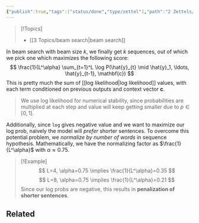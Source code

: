 ```yaml
---
{"publish":true,"tags":["status/done","type/zettel"],"path":"2 Zettels/beam search normalization factor.md","permalink":"/2-zettels/beam-search-normalization-factor/","PassFrontmatter":true}
---
```




> [!Topics]
> - [[3 Topics/beam search\|beam search]]

In beam search with beam size $k$, we finally get $k$ sequences, out of which we pick one which maximizes the following score:
$$
\frac{1}{L^\alpha} \sum_{t=1}^L \log P(\hat{y}_{t} \mid \hat{y}_1, \ldots, \hat{y}_{t-1}, \mathbf{c})
$$
This is pretty much the sum of [[log likelihood\|log likelihood]] values, with each term conditioned on previous outputs and context vector $\mathbf{c}$.
> We use log likelihood for numerical stability, since probabilities are multiplied at each step and value will keep getting smaller due to $p\in{[0, 1]}$. 

Additionally, since `log` gives negative value and we want to maximize our log prob, naively the model will *prefer* shorter sentences. To overcome this potential problem, we *normalize by number of words* in sequence hypothesis. Mathematically, we have the normalizing factor as $\frac{1}{L^\alpha}$ with $\alpha \approx 0.75$. 

> [!Example]
> $$
> L=4, \alpha=0.75 \implies \frac{1}{L^\alpha}=0.35
> $$
> $$
> L=8, \alpha=0.75 \implies \frac{1}{L^\alpha}=0.21
> $$ 
Since our log probs are negative, this results in **penalization of shorter sentences**.

## Related
